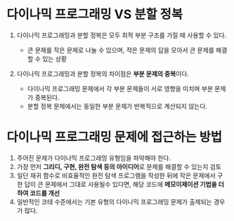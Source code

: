 # 다이나믹 프로그래밍 VS 분할 정복

1. 다이나믹 프로그래밍과 분할 정복은 모두 최적 부분 구조를 가질 때 사용할 수 있다.
   - 큰 문제를 작은 문제로 나눌 수 있으며, 작은 문제의 답을 모아서 큰 문제를 해결할 수 있는 상황

2. 다이나믹 프로그래밍과 분할 정복의 차이점은 **부분 문제의 중복**이다.
   - 다이나믹 프로그래밍 문제에서 각 부분 문제들이 서로 영향을 미치며 부분 문제가 중복된다.
   - 분할 정복 문제에서는 동일한 부분 문제가 반복적으로 계산되지 않는다.

# 다이나믹 프로그래밍 문제에 접근하는 방법
1. 주어진 문제가 다이나믹 프로그래밍 유형임을 파악해야 한다.
2. 가장 먼저 **그리디, 구현, 완전 탐색 등의 아이디어**로 문제를 해결할 수 있는지 검토
3. 일단 재귀 함수로 비효율적인 완전 탐색 프로그램을 작성한 뒤에 작은 문제에서 구한 답이 큰 문제에서
   그대로 사용될수 있다면, 해당 코드에 **메모이제이션 기법을 더하여 코드를 개선**
4. 일반적인 코테 수준에서는 기본 유형의 다이나믹 프로그래밍 문제가 출제되는 경우가 많다.